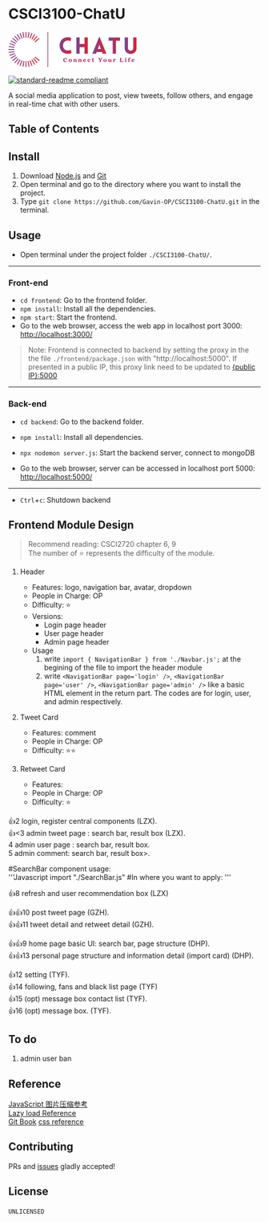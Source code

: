 # CSCI3100-ChatU

<img src="frontend\public\logo_colorful.png" alt="ChatU" style="zoom:25%;" />

[![standard-readme compliant](https://img.shields.io/badge/readme%20style-standard-brightgreen.svg?style=flat-square)](https://github.com/RichardLitt/standard-readme)

A social media application to post, view tweets, follow others, and engage in real-time chat with other users. 

## Table of Contents

## Install

1. Download [Node.js](https://nodejs.org/en/download) and [Git](https://git-scm.com/downloads)
2. Open terminal and go to the directory where you want to install the project. 
3. Type `git clone https://github.com/Gavin-OP/CSCI3100-ChatU.git` in the terminal. 

## Usage

- Open terminal under the project folder `./CSCI3100-ChatU/`. 

---

### Front-end

- `cd frontend`: Go to the frontend folder.  
- `npm install`: Install all the dependencies. 
- `npm start`: Start the frontend.
- Go to the web browser, access the web app in localhost port 3000: [http://localhost:3000/](http://localhost:3000/)  

> Note: Frontend is connected to backend by setting the proxy in the the file `./frontend/package.json` with "http://localhost:5000". If presented in a public IP, this proxy link need to be updated to [{public IP}:5000]()

---

### Back-end

- `cd backend`: Go to the backend folder.

- `npm install`: Install all dependencies. 

- `npx nodemon server.js`: Start the backend server, connect to mongoDB

- Go to the web browser, server can be accessed in localhost port 5000: [http://localhost:5000/](http://localhost:5000/)

---

- `Ctrl`+`c`: Shutdown backend  

## Frontend Module Design

> Recommend reading: CSCI2720 chapter 6, 9  
> The number of ⭐ represents the difficulty of the module.   
1. Header
   - Features: logo, navigation bar, avatar, dropdown
   - People in Charge: OP
   - Difficulty: ⭐
   - Versions: 
     - Login page header
     - User page header
     - Admin page header  
   - Usage
      1. write `import { NavigationBar } from './Navbar.js';` at the begining of the file to import the header module
      2. write `<NavigationBar page='login' />`, `<NavigationBar page='user' />`, `<NavigationBar page='admin' />` like a basic HTML element in the return part. The codes are for login, user, and admin respectively.  
  
2. Tweet Card
   - Features: comment 
   - People in Charge: OP
   - Difficulty: ⭐⭐



3. Retweet Card
   - Features: 
   - People in Charge: OP
   - Difficulty: ⭐




👍2 login, register  central components (LZX).    
👍<3 admin tweet page : search bar, result box (LZX).   
4 admin user page : search bar, result box.   
5 admin comment: search bar, result box>.       

#SearchBar component usage:   
'''Javascript
import "./SearchBar.js"
#In where you want to apply:
<SearchBar page="(you can add your wanted SBar in SearchBar.js file )"/>
'''   
    
👍8 refresh and user recommendation box (LZX)	  


👍👍10 post tweet page (GZH).    
👍👍11 tweet detail and retweet detail (GZH).    


👍👍9  home page basic UI: search bar, page structure (DHP).    
👍👍13 personal page structure and information detail (import card)  (DHP).    

👍12 setting (TYF).     
👍14 following, fans and black list page (TYF)   
👍15 (opt) message box contact list (TYF).    
👍16 (opt) message box. (TYF).   

## To do

1. admin user ban

## Reference

[JavaScript 图片压缩参考](https://github.com/wuwhs/js-image-compressor/blob/master/README-CN.md)  
[Lazy load Reference](https://developer.mozilla.org/en-US/docs/Web/Performance/Lazy_loading)  
[Git Book](https://git-scm.com/book/en/v2)
[css reference](https://css-tricks.com/lets-look-50-interesting-css-properties-values/#all)

## Contributing

PRs and [issues](https://github.com/Gavin-OP/CSCI3100-ChatU/issues) gladly accepted!

## License

`UNLICENSED`

